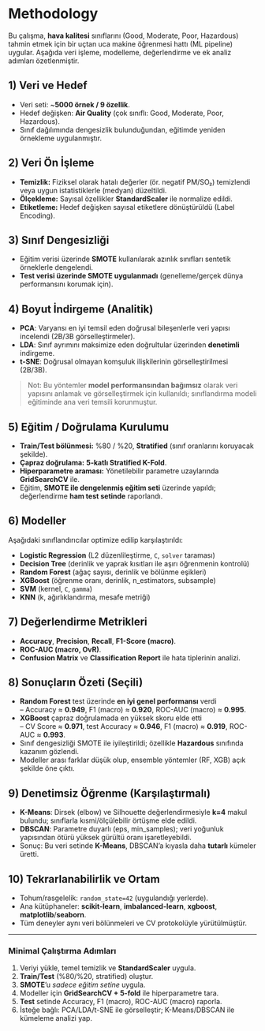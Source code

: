 # Methodology

Bu çalışma, **hava kalitesi** sınıflarını (Good, Moderate, Poor, Hazardous) tahmin etmek için bir uçtan uca makine öğrenmesi hattı (ML pipeline) uygular. Aşağıda veri işleme, modelleme, değerlendirme ve ek analiz adımları özetlenmiştir.

## 1) Veri ve Hedef
- Veri seti: ~**5000 örnek / 9 özellik**.
- Hedef değişken: **Air Quality** (çok sınıflı: Good, Moderate, Poor, Hazardous).
- Sınıf dağılımında dengesizlik bulunduğundan, eğitimde yeniden örnekleme uygulanmıştır.

## 2) Veri Ön İşleme
- **Temizlik:** Fiziksel olarak hatalı değerler (ör. negatif PM/SO₂) temizlendi veya uygun istatistiklerle (medyan) düzeltildi.
- **Ölçekleme:** Sayısal özellikler **StandardScaler** ile normalize edildi.
- **Etiketleme:** Hedef değişken sayısal etiketlere dönüştürüldü (Label Encoding).

## 3) Sınıf Dengesizliği
- Eğitim verisi üzerinde **SMOTE** kullanılarak azınlık sınıfları sentetik örneklerle dengelendi.
- **Test verisi üzerinde SMOTE uygulanmadı** (genelleme/gerçek dünya performansını korumak için).

## 4) Boyut İndirgeme (Analitik)
- **PCA**: Varyansı en iyi temsil eden doğrusal bileşenlerle veri yapısı incelendi (2B/3B görselleştirmeler).
- **LDA**: Sınıf ayrımını maksimize eden doğrultular üzerinden **denetimli** indirgeme.
- **t-SNE**: Doğrusal olmayan komşuluk ilişkilerinin görselleştirilmesi (2B/3B).

> Not: Bu yöntemler **model performansından bağımsız** olarak veri yapısını anlamak ve görselleştirmek için kullanıldı; sınıflandırma modeli eğitiminde ana veri temsili korunmuştur.

## 5) Eğitim / Doğrulama Kurulumu
- **Train/Test bölünmesi:** %80 / %20, **Stratified** (sınıf oranlarını koruyacak şekilde).
- **Çapraz doğrulama:** **5-katlı Stratified K-Fold**.
- **Hiperparametre araması:** Yönetilebilir parametre uzaylarında **GridSearchCV** ile.
- Eğitim, **SMOTE ile dengelenmiş eğitim seti** üzerinde yapıldı; değerlendirme **ham test setinde** raporlandı.

## 6) Modeller
Aşağıdaki sınıflandırıcılar optimize edilip karşılaştırıldı:
- **Logistic Regression** (L2 düzenlileştirme, `C`, `solver` taraması)
- **Decision Tree** (derinlik ve yaprak kısıtları ile aşırı öğrenmenin kontrolü)
- **Random Forest** (ağaç sayısı, derinlik ve bölünme eşikleri)
- **XGBoost** (öğrenme oranı, derinlik, n_estimators, subsample)
- **SVM** (kernel, `C`, `gamma`)
- **KNN** (k, ağırlıklandırma, mesafe metriği)

## 7) Değerlendirme Metrikleri
- **Accuracy**, **Precision**, **Recall**, **F1-Score (macro)**.
- **ROC-AUC (macro, OvR)**.
- **Confusion Matrix** ve **Classification Report** ile hata tiplerinin analizi.

## 8) Sonuçların Özeti (Seçili)
- **Random Forest** test üzerinde **en iyi genel performansı** verdi  
  – Accuracy ≈ **0.949**, F1 (macro) ≈ **0.920**, ROC-AUC (macro) ≈ **0.995**.  
- **XGBoost** çapraz doğrulamada en yüksek skoru elde etti  
  – CV Score ≈ **0.971**, test Accuracy ≈ **0.946**, F1 (macro) ≈ **0.919**, ROC-AUC ≈ **0.993**.  
- Sınıf dengesizliği SMOTE ile iyileştirildi; özellikle **Hazardous** sınıfında kazanım gözlendi.
- Modeller arası farklar düşük olup, ensemble yöntemler (RF, XGB) açık şekilde öne çıktı.

## 9) Denetimsiz Öğrenme (Karşılaştırmalı)
- **K-Means**: Dirsek (elbow) ve Silhouette değerlendirmesiyle **k=4** makul bulundu; sınıflarla kısmi/ölçülebilir örtüşme elde edildi.
- **DBSCAN**: Parametre duyarlı (eps, min_samples); veri yoğunluk yapısından ötürü yüksek gürültü oranı işaretleyebildi.
- Sonuç: Bu veri setinde **K-Means**, DBSCAN’a kıyasla daha **tutarlı** kümeler üretti.

## 10) Tekrarlanabilirlik ve Ortam
- Tohum/rasgelelik: `random_state=42` (uygulandığı yerlerde).
- Ana kütüphaneler: **scikit-learn**, **imbalanced-learn**, **xgboost**, **matplotlib**/**seaborn**.
- Tüm deneyler aynı veri bölünmeleri ve CV protokolüyle yürütülmüştür.

---

### Minimal Çalıştırma Adımları
1. Veriyi yükle, temel temizlik ve **StandardScaler** uygula.  
2. **Train/Test** (%80/%20, stratified) oluştur.  
3. **SMOTE**’u *sadece eğitim setine* uygula.  
4. Modeller için **GridSearchCV + 5-fold** ile hiperparametre tara.  
5. **Test** setinde Accuracy, F1 (macro), ROC-AUC (macro) raporla.  
6. İsteğe bağlı: PCA/LDA/t-SNE ile görselleştir; K-Means/DBSCAN ile kümeleme analizi yap.  
